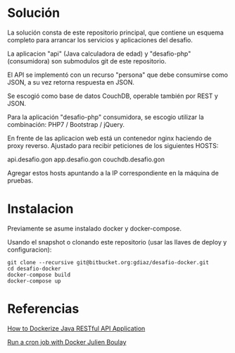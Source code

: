 # Solución

La solución consta de este repositorio principal, que contiene un esquema completo para arrancar los servicios y aplicaciones del desafio.

La aplicacion "api" (Java calculadora de edad) y "desafio-php" (consumidora) son submodulos git de este repositorio.

El API se implementó con un recurso "persona" que debe consumirse como JSON, a su vez retorna respuesta en JSON.

Se escogió como base de datos CouchDB, operable también por REST y JSON.

Para la aplicación "desafio-php" consumidora, se escogio utilizar la combinación: PHP7 / Bootstrap / jQuery.

En frente de las aplicacion web está un contenedor nginx haciendo de proxy reverso. Ajustado para recibir peticiones de los siguientes HOSTS:

api.desafio.gon
app.desafio.gon
couchdb.desafio.gon

Agregar estos hosts apuntando a la IP correspondiente en la máquina de pruebas.

# Instalacion

Previamente se asume instalado docker y docker-compose.

Usando el snapshot o clonando este repositorio (usar las llaves de deploy y configuracion):

```
git clone --recursive git@bitbucket.org:gdiaz/desafio-docker.git
cd desafio-docker
docker-compose build
docker-compose up
```

# Referencias

[How to Dockerize Java RESTful API Application
](https://medium.com/dekses/how-to-dockerize-java-restful-api-application-7aed70ef3c3a#.t0t9ch9la)

[Run a cron job with Docker Julien Boulay](https://www.ekito.fr/people/run-a-cron-job-with-docker/)



